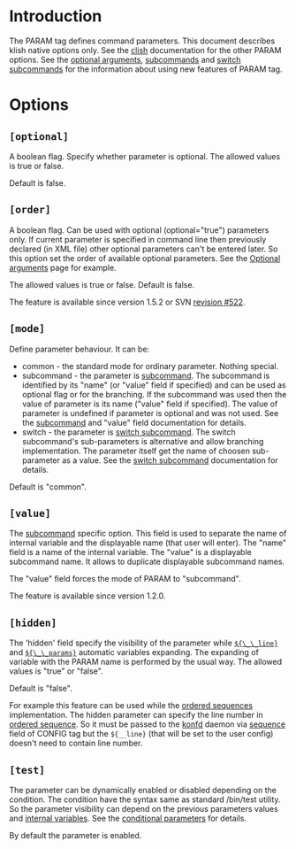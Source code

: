 

# Introduction #

The PARAM tag defines command parameters. This document describes klish native options only. See the [clish](clish.md) documentation for  the other PARAM options. See the [optional arguments](optional_arguments.md), [subcommands](subcommands.md) and [switch subcommands](switch_subcommand.md) for the information about using new features of PARAM tag.

# Options #

## `[optional]` ##
A boolean flag. Specify whether parameter is optional. The allowed values is true or false.

Default is false.

## `[order]` ##
A boolean flag. Can be used with optional (optional="true") parameters only. If current parameter is specified in command line then previously declared (in XML file) other optional parameters can't be entered later. So this option set the order of available optional parameters. See the [Optional arguments](optional_arguments.md) page for example.

The allowed values is true or false. Default is false.

The feature is available since version 1.5.2 or SVN [revision #522](https://code.google.com/p/klish/source/detail?r=#522).

## `[mode]` ##
Define parameter behaviour. It can be:

  * common - the standard mode for ordinary parameter. Nothing special.
  * subcommand - the parameter is [subcommand](subcommands.md). The subcommand is identified by its "name" (or "value" field if specified) and can be used as optional flag or for the branching. If the subcommand was used then the value of parameter is its name ("value" field if specified). The value of parameter is undefined if parameter is optional and was not used. See the [subcommand](subcommands.md) and "value" field documentation for details.
  * switch - the parameter is [switch subcommand](switch_subcommand.md). The switch subcommand's sub-parameters is alternative and allow branching implementation. The parameter itself get the name of choosen sub-parameter as a value. See the [switch subcommand](switch_subcommand.md) documentation for details.

Default is "common".

## `[value]` ##

The [subcommand](subcommands.md) specific option. This field is used to separate the name of internal variable and the displayable name (that user will enter). The "name" field is a name of the internal variable. The "value" is a displayable subcommand name. It allows to duplicate displayable subcommand names.

The "value" field forces the mode of PARAM to "subcommand".

The feature is available since version 1.2.0.

## `[hidden]` ##

The 'hidden' field specify the visibility of the parameter while [`${\_\_line}`](internal_variables.md) and [`${\_\_params}`](internal_variables.md) automatic variables expanding. The expanding of variable with the PARAM name is performed by the usual way. The allowed values is "true" or "false".

Default is "false".

For example this feature can be used while the [ordered sequences](sequence.md) implementation. The hidden parameter can specify the line number in [ordered sequence](sequence.md). So it must be passed to the [konfd](konfd.md) daemon via [sequence](sequence.md) field of CONFIG tag but the `${__line}` (that will be set to the user config) doesn't need to contain line number.

## `[test]` ##

The parameter can be dynamically enabled or disabled depending on the condition. The condition have the syntax same as standard /bin/test utility. So the parameter visibility can depend on the previous parameters values and [internal variables](internal_variables.md). See the [conditional parameters](conditional_param.md) for details.

By default the parameter is enabled.